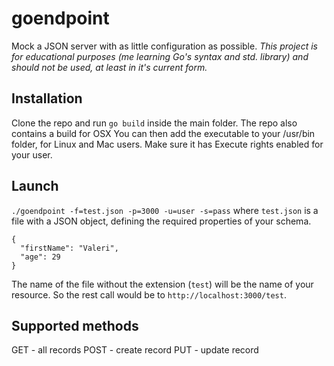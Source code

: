 # goendpoint
Mock a JSON server with as little configuration as possible.
*This project is for educational purposes (me learning Go's syntax and std. library) and should not be used, at least in 
it's current form.*

## Installation
Clone the repo and run `go build` inside the main folder. The repo also contains a build for OSX
You can then add the executable to your /usr/bin folder, for Linux and Mac users. Make sure it has Execute rights
enabled for your user.
## Launch
`./goendpoint -f=test.json -p=3000 -u=user -s=pass`
where `test.json` is a file with a JSON object, defining the required properties of your schema.

```
{
  "firstName": "Valeri",
  "age": 29
}
```

The name of the file without the extension (`test`) will be the name of your resource.
So the rest call would be to `http://localhost:3000/test`.

## Supported methods
GET - all records
POST - create record
PUT - update record
